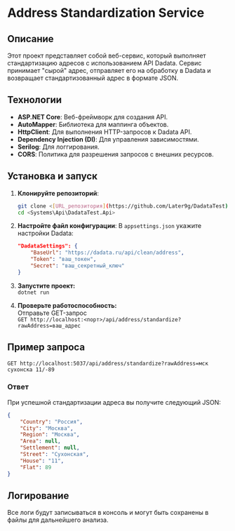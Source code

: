 # Address Standardization Service

## Описание

Этот проект представляет собой веб-сервис, который выполняет стандартизацию адресов с использованием API Dadata. Сервис принимает "сырой" адрес, отправляет его на обработку в Dadata и возвращает стандартизованный адрес в формате JSON.

## Технологии

- **ASP.NET Core**: Веб-фреймворк для создания API.
- **AutoMapper**: Библиотека для маппинга объектов.
- **HttpClient**: Для выполнения HTTP-запросов к Dadata API.
- **Dependency Injection (DI)**: Для управления зависимостями.
- **Serilog**: Для логгирования.
- **CORS**: Политика для разрешения запросов с внешних ресурсов.

## Установка и запуск

1. **Клонируйте репозиторий**:
    ```bash
    git clone <[URL_репозитория](https://github.com/Later9g/DadataTest)>
    cd <Systems\Api\DadataTest.Api>
    ```

2. **Настройте файл конфигурации**:
   В `appsettings.json` укажите настройки Dadata:
   ```json
   "DadataSettings": {
       "BaseUrl": "https://dadata.ru/api/clean/address",
       "Token": "ваш_токен",
       "Secret": "ваш_секретный_ключ"
   }

3. **Запустите проект:**<br/>
`dotnet run`

4. **Проверьте работоспособность:**<br/>
Отправьте GET-запрос<br/>
`GET http://localhost:<порт>/api/address/standardize?rawAddress=ваш_адрес`

## Пример запроса
`GET http://localhost:5037/api/address/standardize?rawAddress=мск сухонска 11/-89`<br/>

### Ответ
При успешной стандартизации адреса вы получите следующий JSON:

```json
{
    "Country": "Россия",
    "City": "Москва",
    "Region": "Москва",
    "Area": null,
    "Settlement": null,
    "Street": "Сухонская",
    "House": "11",
    "Flat": 89
}
```
## Логирование
Все логи будут записываться в консоль и могут быть сохранены в файлы для дальнейшего анализа.<br/>
